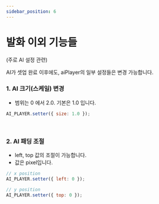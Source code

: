 ```yaml
---
sidebar_position: 6
---
```


# 발화 이외 기능들
(주로 AI 설정 관련)

AI가 셋업 완료 이후에도, aiPlayer의 일부 설정들은 변경 가능합니다. 

### 1. AI 크기(스케일) 변경

- 범위는 0 에서 2.0. 기본은 1.0 입니다.

```javascript
AI_PLAYER.setter({ size: 1.0 });
```

<br/>

### 2. AI 패딩 조절 

- left, top 값의 조절이 가능합니다.
- 값은 pixel입니다.

```javascript
// x position
AI_PLAYER.setter({ left: 0 });

// y position
AI_PLAYER.setter({ top: 0 });
```
